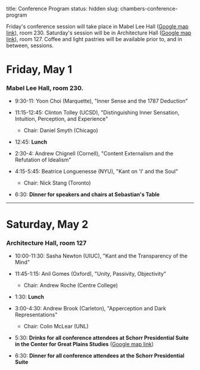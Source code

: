 title: Conference Program
status: hidden
slug: chambers-conference-program

Friday's conference session will take place in Mabel Lee Hall ([Google map link](https://www.google.com/maps/place/Mabel+Lee+Hall,+University+of+Nebraska-Lincoln,+University+of+Nebraska+-+Lincoln:+City+Campus,+Lincoln,+NE+68508/@40.8214703,-96.7008246,17z/data=!3m1!4b1!4m2!3m1!1s0x8796bee6d19be2c3:0x96f1e67c4f53b60a )), room 230. Saturday's session will be in Architecture Hall
([Google map link](https://www.google.com/maps/place/Architecture+Hall/@40.817212,-96.706361,17z/data=!3m1!4b1!4m2!3m1!1s0x8796bf1d892c71b5:0xe5a445fe60e5a8c7?hl=en )), room 127. Coffee and light pastries will be available
prior to, and in between, sessions.

  
# Friday, May 1 #

### Mabel Lee Hall, room 230. ###

- 9:30-11: Yoon Choi (Marquette), "Inner Sense and the 1787 Deduction"
- 11:15-12:45: Clinton Tolley (UCSD), "Distinguishing Inner Sensation, Intuition, Perception, and Experience"
    - Chair: Daniel Smyth (Chicago)

- 12:45: **Lunch** 

- 2:30-4: Andrew Chignell (Cornell), "Content Externalism and the Refutation of Idealism"
- 4:15-5:45: Beatrice Longuenesse (NYU), "Kant on 'I' and the Soul"
    - Chair: Nick Stang (Toronto)

- 6:30: **Dinner for speakers and chairs at Sebastian's Table**

---

# Saturday, May 2 #

### Architecture Hall, room 127 ###

- 10:00-11:30: Sasha Newton (UIUC), "Kant and the Transparency of the Mind"
- 11:45-1:15: Anil Gomes (Oxford), "Unity, Passivity, Objectivity"
    - Chair: Andrew Roche (Centre College)

- 1:30: **Lunch** 

- 3:00-4:30: Andrew Brook (Carleton), "Apperception and Dark Representations"
    - Chair: Colin McLear (UNL)

-   5:30: **Drinks for all conference attendees at Schorr Presidential Suite in
    the Center for Great Plains Studies** ([Google map link][])
-   6:30: **Dinner for all conference attendees at the Schorr Presidential
    Suite**

  [Google map link]: https://www.google.com/maps/place/Great+Plains+Studies+Center/@40.815513,-96.704359,19z/data=!3m1!4b1!4m5!1m2!2m1!1scenter+for+great+plains+studies!3m1!1s0x0000000000000000:0x6691762a48040bd7
  
